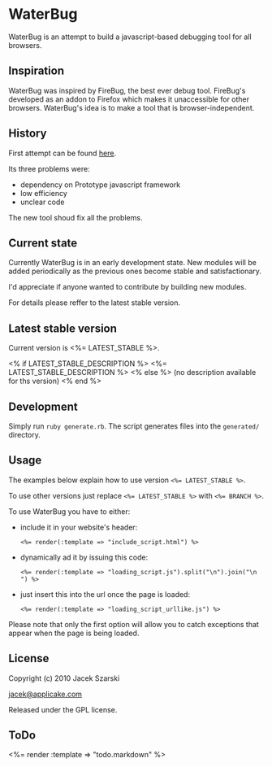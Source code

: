 # WaterBug

WaterBug is an attempt to build a javascript-based debugging tool for all browsers.

## Inspiration

WaterBug was inspired by FireBug, the best ever debug tool. FireBug's developed as an addon to Firefox which makes it unaccessible for other browsers. WaterBug's idea is to make a tool that is browser-independent.

## History

First attempt can be found [here](https://github.com/szarski/WaterBugOLD).

Its three problems were:

  * dependency on Prototype javascript framework
  * low efficiency
  * unclear code

The new tool shoud fix all the problems.

## Current state

Currently WaterBug is in an early development state. New modules will be added periodically as the previous ones become stable and satisfactionary.

I'd appreciate if anyone wanted to contribute by building new modules.

For details please reffer to the latest stable version.

## Latest stable version

Current version is <%= LATEST_STABLE %>.

<% if LATEST_STABLE_DESCRIPTION %>
<%= LATEST_STABLE_DESCRIPTION %>
<% else %>
(no description available for ths version)
<% end %>

## Development

Simply run `ruby generate.rb`. The script generates files into the `generated/` directory.

## Usage

The examples below explain how to use version `<%= LATEST_STABLE %>`.

To use other versions just replace `<%= LATEST_STABLE %>` with `<%= BRANCH %>`.

To use WaterBug you have to either:

  * include it in your website's header:

        <%= render(:template => "include_script.html") %>

  * dynamically ad it by issuing this code:

        <%= render(:template => "loading_script.js").split("\n").join("\n        ") %>

  * just insert this into the url once the page is loaded:

        <%= render(:template => "loading_script_urllike.js") %>

Please note that only the first option will allow you to catch exceptions that appear when the page is being loaded.


## License

Copyright (c) 2010 Jacek Szarski

jacek@applicake.com

Released under the GPL license.

## ToDo

<%= render :template => "todo.markdown" %>
